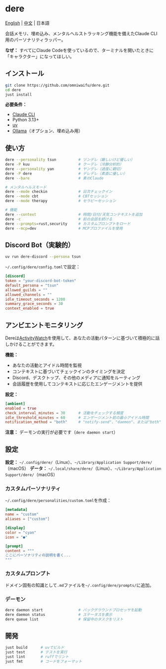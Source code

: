 # dere

[English](README.md) | [中文](README.zh.md) | 日本語

会話メモリ、埋め込み、メンタルヘルストラッキング機能を備えたClaude CLI用のパーソナリティラッパー。

**なぜ：** すべてにClaude Codeを使っているので、ターミナルを開いたときに「キャラクター」になってほしい。

## インストール

```bash
git clone https://github.com/omniwaifu/dere.git
cd dere
just install
```

**必要条件：**
- [Claude CLI](https://github.com/anthropics/claude-cli)
- Python 3.13+
- [uv](https://github.com/astral-sh/uv)
- [Ollama](https://ollama.ai)（オプション、埋め込み用）

## 使い方

```bash
dere --personality tsun          # ツンデレ（厳しいけど優しい）
dere -P kuu                      # クーデレ（冷静分析的）
dere --personality yan           # ヤンデレ（過度に親切）
dere -P dere                     # デレデレ（素直に優しい）
dere --bare                      # 素のClaude

# メンタルヘルスモード
dere --mode checkin              # 日次チェックイン
dere --mode cbt                  # CBTセッション
dere --mode therapy              # セラピーセッション

# 機能
dere --context                   # 時間/日付/天気コンテキストを追加
dere -c                          # 前の会話を続ける
dere --prompts=rust,security     # カスタムプロンプトをロード
dere --mcp=dev                   # MCPプロファイルを使用
```

## Discord Bot（実験的）

```bash
uv run dere-discord --persona tsun
```

`~/.config/dere/config.toml`で設定：

```toml
[discord]
token = "your-discord-bot-token"
default_persona = "tsun"
allowed_guilds = ""
allowed_channels = ""
idle_timeout_seconds = 1200
summary_grace_seconds = 30
context_enabled = true
```

## アンビエントモニタリング

Dereは[ActivityWatch](https://activitywatch.net/)を使用して、あなたの活動パターンに基づいて積極的に話しかけることができます。

**機能：**
- あなたの活動とアイドル時間を監視
- コンテキストに基づいてチェックインのタイミングを決定
- Discord、デスクトップ、その他のメディアに通知をルーティング
- 会話履歴を使用してコンテキストに応じたエンゲージメントを提供

**設定：**

```toml
[ambient]
enabled = true
check_interval_minutes = 30      # 活動をチェックする頻度
idle_threshold_minutes = 60      # エンゲージメント前の最小アイドル時間
notification_method = "both"     # "notify-send"、"daemon"、または"both"
```

**注意：** デーモンの実行が必要です（`dere daemon start`）

## 設定

**設定：** `~/.config/dere/`（Linux）、`~/Library/Application Support/dere/`（macOS）
**データ：** `~/.local/share/dere/`（Linux）、`~/Library/Application Support/dere/`（macOS）

### カスタムパーソナリティ

`~/.config/dere/personalities/custom.toml`を作成：

```toml
[metadata]
name = "custom"
aliases = ["custom"]

[display]
color = "cyan"
icon = "●"

[prompt]
content = """
ここにパーソナリティの説明を書く...
"""
```

### カスタムプロンプト

ドメイン固有の知識として`.md`ファイルを`~/.config/dere/prompts/`に追加。

### デーモン

```bash
dere daemon start                # バックグラウンドプロセッサを起動
dere daemon status               # ステータスを表示
dere queue list                  # 保留中のタスクをリスト
```

## 開発

```bash
just build      # uvでビルド
just test       # テストを実行
just lint       # ruffでリント
just fmt        # コードをフォーマット
```
